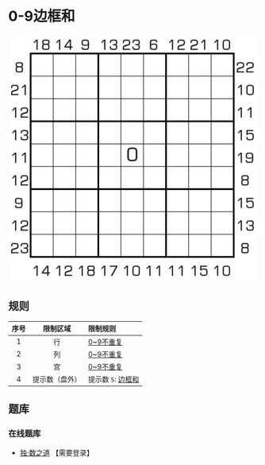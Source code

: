 # 0-9边框和
<!-- START doctoc generated TOC please keep comment here to allow auto update -->
<!-- DON'T EDIT THIS SECTION, INSTEAD RE-RUN doctoc TO UPDATE -->

<!-- END doctoc generated TOC please keep comment here to allow auto update -->

![题](../../../images/sudoku/0-9边框和.png)

## 规则

| 序号  |  限制区域   | 限制规则           |
|:---:|:-------:|:---------------|
|  1  |    行    | [0~9不重复]       |
|  2  |    列    | [0~9不重复]       |
|  3  |    宫    | [0~9不重复]       |
|  4  | 提示数（盘外） | 提示数 `S`: [边框和] |

## 题库

### 在线题库

- [独·数之道](http://www.sudokufans.org.cn/lx/game.index.php?type=bk09) 【需要登录】

[0~9不重复]: ../../../rules/rules.md#0to9不重复

[边框和]: ../../../rules/rules.md#边框和
